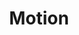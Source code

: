 ---
layout: solution
title: Motion
status: stable
order: 3
identifier: motion
permalink: /motion/
main-color: deepskyblue
logo-acronym: Mo
logo-section: Migration
short-name: Motion Migration
full-name: Motion Migration
description: Migrate content between OpenText WEM or Teamsite environments with a level of detail never seen before.
twitter-url: https://twitter.com/VigletTweet
youtube-channel: https://www.youtube.com/channel/UCMOUMnOecpTV05LpLytawuw
social-image: https://viglet.com/static_files/img/motion_logo.png
facebook-url: https://www.facebook.com/viglet
---